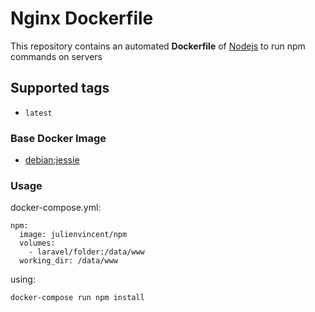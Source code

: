 # Nginx Dockerfile

This repository contains an automated **Dockerfile** of [Nodejs](https://nodejs.org/) to run npm commands on servers

## Supported tags

+ `latest`

### Base Docker Image

* [debian:jessie](https://registry.hub.docker.com/_/debian/)

### Usage

docker-compose.yml:

    npm:
      image: julienvincent/npm
      volumes:
        - laravel/folder:/data/www
      working_dir: /data/www

using:

    docker-compose run npm install